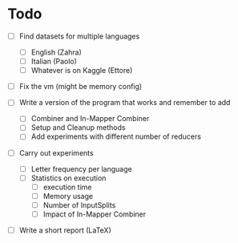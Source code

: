 # Todo

- [ ] Find datasets for multiple languages
  - [ ] English (Zahra)
  - [ ] Italian (Paolo)
  - [ ] Whatever is on Kaggle (Ettore)

- [ ] Fix the vm (might be memory config)

- [ ] Write a version of the program that works and remember to add
  - [ ] Combiner and In-Mapper Combiner
  - [ ] Setup and Cleanup methods
  - [ ] Add experiments with different number of reducers

- [ ] Carry out experiments
  - [ ] Letter frequency per language
  - [ ] Statistics on execution
    - [ ] execution time
    - [ ] Memory usage
    - [ ] Number of InputSplits
    - [ ] Impact of In-Mapper Combiner

- [ ] Write a short report (LaTeX)
